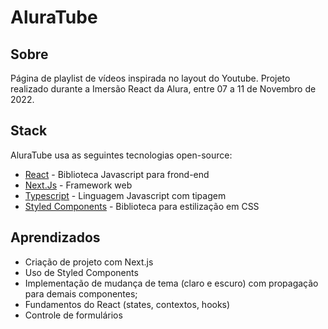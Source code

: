 # AluraTube

## Sobre
Página de playlist de vídeos inspirada no layout do Youtube. Projeto realizado durante a Imersão React da Alura, entre 07 a 11 de Novembro de 2022.

## Stack
AluraTube usa as seguintes tecnologias open-source:
- [React] - Biblioteca Javascript para frond-end
- [Next.Js] - Framework web
- [Typescript] - Linguagem Javascript com tipagem
- [Styled Components] - Biblioteca para estilização em CSS

## Aprendizados
- Criação de projeto com Next.js
- Uso de Styled Components
- Implementação de mudança de tema (claro e escuro) com propagação para demais componentes;
- Fundamentos do React (states, contextos, hooks)
- Controle de formulários 

[React]: <https://reactjs.org/>
[Next.Js]: <https://nextjs.org/>
[Typescript]: <https://www.typescriptlang.org/>
[Styled Components]: <https://styled-components.com/>